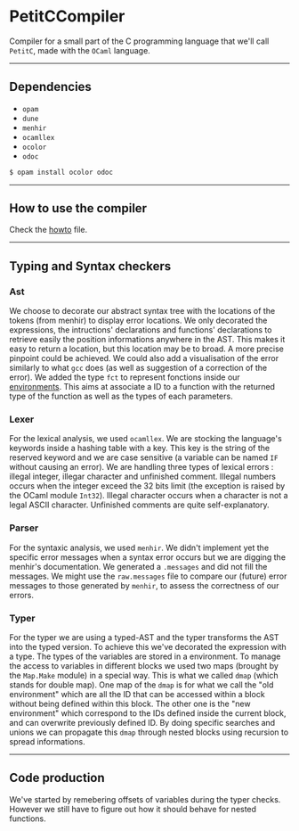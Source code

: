 # PetitCCompiler

Compiler for a small part of the C programming language that we'll call `PetitC`, made with the `OCaml` language.

---


## Dependencies

- `opam`
- `dune`
- `menhir`
- `ocamllex`
- `ocolor`
- `odoc` 

```sh
$ opam install ocolor odoc
```

---


## How to use the compiler

Check the [howto](HOWTO.md) file.

---


## Typing and Syntax checkers

### Ast

We choose to decorate our abstract syntax tree with the locations of the tokens (from menhir) to display error locations. We only decorated the expressions, the intructions' declarations and functions' declarations to retrieve easily the position informations anywhere in the AST. This makes it easy to return a location, but this location may be to broad. A more precise pinpoint could be achieved. We could also add a visualisation of the error similarly to what `gcc` does (as well as suggestion of a correction of the error).
We added the type `fct` to represent fonctions inside our [environments](#typer). This aims at associate a ID to a function with the returned type of the function as well as the types of each parameters. 


### Lexer

For the lexical analysis, we used `ocamllex`. We are stocking the language's keywords inside a hashing table with a key. This key is the string of the reserved keyword and we are case sensitive (a variable can be named `IF` without causing an error). We are handling three types of lexical errors : illegal integer, illegar character and unfinished comment. Illegal numbers occurs when the integer exceed the 32 bits limit (the exception is raised by the OCaml module `Int32`). Illegal character occurs when a character is not a legal ASCII character. Unfinished comments are quite self-explanatory. 


### Parser

For the syntaxic analysis, we used `menhir`. We didn't implement yet the specific error messages when a syntax error occurs but we are digging the menhir's documentation. We generated a `.messages` and did not fill the messages. We might use the `raw.messages` file to compare our (future) error messages to those generated by `menhir`, to assess the correctness of our errors.


### Typer

For the typer we are using a typed-AST and the typer transforms the AST into the typed version. To achieve this we've decorated the expression with a type. The types of the variables are stored in a environment. To manage the access to variables in different blocks we used two maps (brought by the `Map.Make` module) in a special way. This is what we called `dmap` (which stands for double map). One map of the `dmap` is for what we call the "old environment" which are all the ID that can be accessed within a block without being defined within this block. The other one is the "new environment" which correspond to the IDs defined inside the current block, and can overwrite previously defined ID. By doing specific searches and unions we can propagate this `dmap` through nested blocks using recursion to spread informations.


---


## Code production

We've started by remebering offsets of variables during the typer checks. However we still have to figure out how it should behave for nested functions.